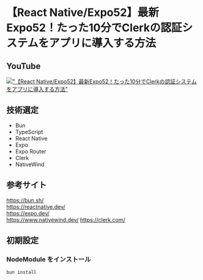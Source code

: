 # 【React Native/Expo52】最新Expo52！たった10分でClerkの認証システムをアプリに導入する方法

## YouTube

[!["【React Native/Expo52】最新Expo52！たった10分でClerkの認証システムをアプリに導入する方法"](https://i.ytimg.com/vi/9SUt0rKY9Tc/maxresdefault.jpg)](https://youtu.be/9SUt0rKY9Tc)

## 技術選定

- Bun
- TypeScript
- React Native
- Expo
- Expo Router
- Clerk
- NativeWind

## 参考サイト

https://bun.sh/  
https://reactnative.dev/  
https://expo.dev/  
https://www.nativewind.dev/
https://clerk.com/

## 初期設定

### NodeModule をインストール

```bash
bun install
```
